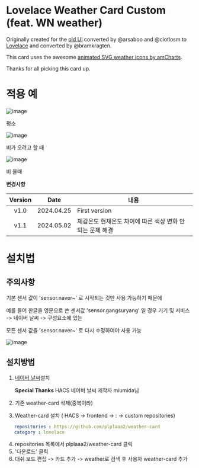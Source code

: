# Lovelace Weather Card Custom (feat. WN weather)

Originally created for the [old UI](https://community.home-assistant.io/t/custom-ui-weather-state-card-with-a-question/23008) converted by @arsaboo and @ciotlosm to [Lovelace](https://community.home-assistant.io/t/custom-ui-weather-state-card-with-a-question/23008/291) and converted by @bramkragten. 

This card uses the awesome [animated SVG weather icons by amCharts](https://www.amcharts.com/free-animated-svg-weather-icons/).

Thanks for all picking this card up.

# 적용 예

![image](https://github.com/plplaaa2/HA-weather-card-custom/assets/124797654/17ff189d-5a7e-4c97-8838-1cdc1886e2ac)

 평소

![image](https://github.com/plplaaa2/HA-weather-card-custom/assets/124797654/62c5b8c0-efb1-46ce-98d1-e4aba81b76a4)

비가 오려고 할 때

![image](https://github.com/plplaaa2/HA-weather-card-custom/assets/124797654/ba486511-69c9-4576-8465-4f42550ed77b)

비 올때

**변경사항**

| Version | Date        | 내용              |
| :-----: | :---------: | --------------------------------------------------------------------------------------- |
| v1.0  | 2024.04.25  | First version  |
| v1.1  | 2024.05.02  | 체감온도 현재온도 차이에 따른 색상 변화 안되는 문제 해결  |


# 설치법

## 주의사항

기본 센서 값이 'sensor.naver~' 로 시작되는 것만 사용 가능하기 때문에

예를 들어 한글을 영문으로 쓴 센서값 'sensor.gangsuryang' 일 경우 기기 및 서비스 -> 네이버 날씨 -> 구성요소에 있는 

모든 센서 값을 'sensor.naver~' 로 다시 수정하여야 사용 가능

![image](https://github.com/plplaaa2/HA-weather-card-custom/assets/124797654/bf9cdd58-a41e-439f-b35d-f1776ff557c1)

## 설치방법

1. [네이버 날씨](https://github.com/miumida/naver_weather)설치
   
   **Special Thanks** HACS 네이버 날씨 제작자 miumida님
   
4. 기존 weather-card 삭제(중복이라)
5. Weather-card 설치 ( HACS -> frontend -> : -> custom repositories)
```yaml
   repositories : https://github.com/plplaaa2/weather-card
   category : lovelace
```
4. repositories 목록에서 plplaaa2/weather-card 클릭
5. '다운로드' 클릭
6. 대쉬 보드 편집 -> 카드 추가 -> weather로 검색 후 사용자 weather-card 추가

